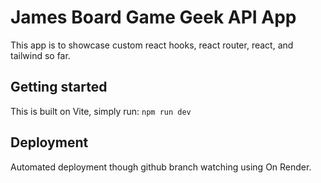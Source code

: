 # James Board Game Geek API App

This app is to showcase custom react hooks, react router, react, and tailwind so far.

## Getting started

This is built on Vite, simply run:
`npm run dev`

## Deployment

Automated deployment though github branch watching using On Render.
